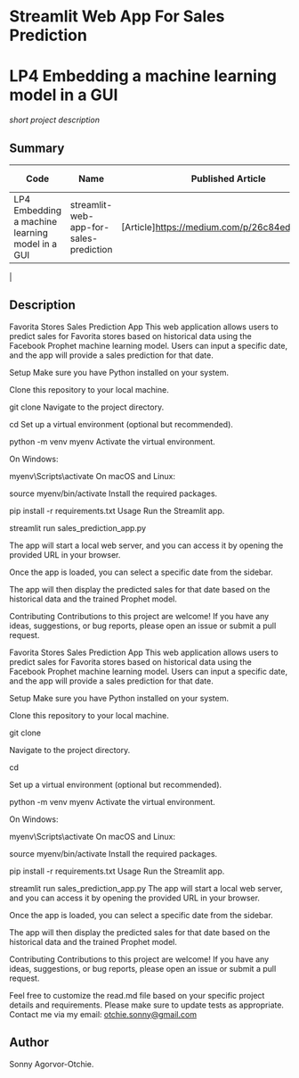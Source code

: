 # Streamlit Web App For Sales Prediction
# LP4 Embedding a machine learning model in a GUI
*short project description*

## Summary
| Code      | Name        | Published Article |  Deployed App |
|-----------|-------------|:-------------:|------:|
| LP4 Embedding a machine learning model in a GUI|streamlit-web-app-for-sales-prediction| [Article]https://medium.com/p/26c84ed8f625/edit | [Deployed App](http://localhost:8503) |
|  
##  Description

Favorita Stores Sales Prediction App
This web application allows users to predict sales for Favorita stores based on historical data using the Facebook Prophet machine learning model. Users can input a specific date, and the app will provide a sales prediction for that date.

Setup
Make sure you have Python installed on your system.

Clone this repository to your local machine.


git clone <repository-url>
Navigate to the project directory.


cd <project-directory>
Set up a virtual environment (optional but recommended).


python -m venv myenv
Activate the virtual environment.

On Windows:


myenv\Scripts\activate
On macOS and Linux:


source myenv/bin/activate
Install the required packages.


pip install -r requirements.txt
Usage
Run the Streamlit app.


streamlit run sales_prediction_app.py

The app will start a local web server, and you can access it by opening the provided URL in your browser.

Once the app is loaded, you can select a specific date from the sidebar.

The app will then display the predicted sales for that date based on the historical data and the trained Prophet model.

Contributing
Contributions to this project are welcome! If you have any ideas, suggestions, or bug reports, please open an issue or submit a pull request.

Favorita Stores Sales Prediction App
This web application allows users to predict sales for Favorita stores based on historical data using the Facebook Prophet machine learning model. Users can input a specific date, and the app will provide a sales prediction for that date.

Setup
Make sure you have Python installed on your system.

Clone this repository to your local machine.



git clone <repository-url>

Navigate to the project directory.



cd <project-directory>

Set up a virtual environment (optional but recommended).



python -m venv myenv
Activate the virtual environment.

On Windows:

myenv\Scripts\activate
On macOS and Linux:



source myenv/bin/activate
Install the required packages.



pip install -r requirements.txt
Usage
Run the Streamlit app.



streamlit run sales_prediction_app.py
The app will start a local web server, and you can access it by opening the provided URL in your browser.

Once the app is loaded, you can select a specific date from the sidebar.

The app will then display the predicted sales for that date based on the historical data and the trained Prophet model.

Contributing
Contributions to this project are welcome! If you have any ideas, suggestions, or bug reports, please open an issue or submit a pull request.


Feel free to customize the read.md file based on your specific project details and requirements.
Please make sure to update tests as appropriate. Contact me via my email: otchie.sonny@gmail.com

## Author
Sonny Agorvor-Otchie.


